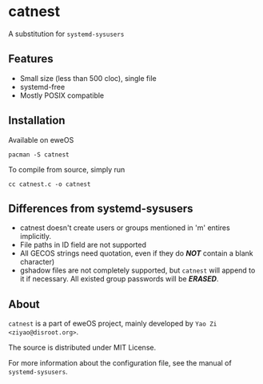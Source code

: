 # catnest

A substitution for ``systemd-sysusers``

## Features

- Small size (less than 500 cloc), single file
- systemd-free
- Mostly POSIX compatible

## Installation

Available on eweOS

```shell
pacman -S catnest
```

To compile from source, simply run

```shell
cc catnest.c -o catnest
```

## Differences from systemd-sysusers

- catnest doesn't create users or groups mentioned in 'm' entires implicitly.
- File paths in ID field are not supported
- All GECOS strings need quotation, even if they do ***NOT*** contain a blank
  character)
- gshadow files are not completely supported, but `catnest` will append to it
  if necessary. All existed group passwords will be ***ERASED***.

## About

`catnest` is a part of eweOS project, mainly developed by
`Yao Zi <ziyao@disroot.org>`.

The source is distributed under MIT License.

For more information about the configuration file, see the manual of
``systemd-sysusers``.
